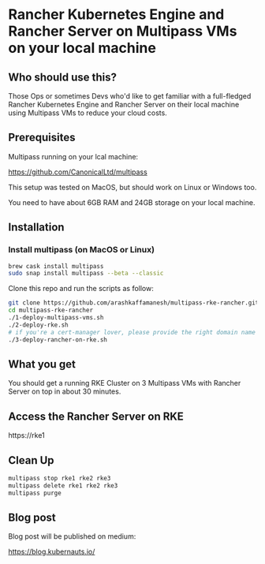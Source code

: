 # Rancher Kubernetes Engine and Rancher Server on Multipass VMs on your local machine

## Who should use this?

Those Ops or sometimes Devs who'd like to get familiar with a full-fledged Rancher Kubernetes Engine and Rancher Server on their local machine using Multipass VMs to reduce your cloud costs.

## Prerequisites

Multipass running on your lcal machine:

https://github.com/CanonicalLtd/multipass

This setup was tested on MacOS, but should work on Linux or Windows too.

You need to have about 6GB RAM and 24GB storage on your local machine.

## Installation

### Install multipass (on MacOS or Linux)

```bash
brew cask install multipass
sudo snap install multipass --beta --classic
```

Clone this repo and run the scripts as follow:

```bash
git clone https://github.com/arashkaffamanesh/multipass-rke-rancher.git
cd multipass-rke-rancher
./1-deploy-multipass-vms.sh
./2-deploy-rke.sh
# if you're a cert-manager lover, please provide the right domain name and email address in 3-deploy-rancher-on-rke.sh
./3-deploy-rancher-on-rke.sh
```

## What you get

You should get a running RKE Cluster on 3 Multipass VMs with Rancher Server on top in about 30 minutes.

## Access the Rancher Server on RKE

https://rke1

## Clean Up

```bash
multipass stop rke1 rke2 rke3
multipass delete rke1 rke2 rke3
multipass purge
```

## Blog post

Blog post will be published on medium:

https://blog.kubernauts.io/


